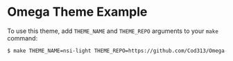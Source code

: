 # Omega Theme Example

To use this theme, add `THEME_NAME` and `THEME_REPO` arguments to your `make` command:
```bash
$ make THEME_NAME=nsi-light THEME_REPO=https://github.com/Cod313/Omega-Theme-Example
```
